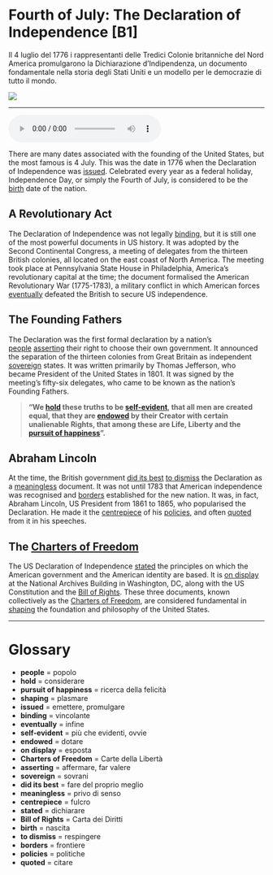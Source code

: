 # Fourth of July: The Declaration of Independence   [B1]

Il 4 luglio del 1776 i rappresentanti delle Tredici Colonie britanniche del Nord America promulgarono la Dichiarazione d’Indipendenza, un documento fondamentale nella storia degli Stati Uniti e un modello per le democrazie di tutto il mondo.

![](Fourth%20of%20July%20The%20Declaration%20of%20Independence.jpg)

--------------

<div>
<audio controls autoplay>
    <source src="https://raw.githubusercontent.com/dartie/speakup/main/2023-07/Fourth%20of%20July%20The%20Declaration%20of%20Independence.mp3" type="audio/mpeg">
</audio>
</div>


There are many dates associated with the founding of the United States, but the most famous is 4 July. This was the date in 1776 when the Declaration of Independence was [issued](## "emettere, promulgare"). Celebrated every year as a federal holiday, Independence Day, or simply the Fourth of July, is considered to be the [birth](## "nascita") date of the nation.

## A Revolutionary Act
The Declaration of Independence was not legally [binding](## "vincolante"), but it is still one of the most powerful documents in US history. It was adopted by the Second Continental Congress, a meeting of delegates from the thirteen British colonies, all located on the east coast of North America. The meeting took place at Pennsylvania State House in Philadelphia, America’s revolutionary capital at the time; the document formalised the American Revolutionary War (1775-1783), a military conflict in which American forces [eventually](## "infine") defeated the British to secure US independence.

## The Founding Fathers
The Declaration was the first formal declaration by a nation’s [people](## "popolo") [asserting](## "affermare, far valere") their right to choose their own government. It announced the separation of the thirteen colonies from Great Britain as independent [sovereign](## "sovrani") states. It was written primarily by Thomas Jefferson, who became President of the United States in 1801. It was signed by the meeting’s fifty-six delegates, who came to be known as the nation’s Founding Fathers.


>**“We **[hold](## "considerare")** these truths to be **[self-evident](## "più che evidenti, ovvie")**, that all men are created equal, that they are **[endowed](## "dotare")** by their Creator with certain unalienable Rights, that among these are Life, Liberty and the **[pursuit of happiness](## "ricerca della felicità")**”.**




## Abraham Lincoln 
At the time, the British government [did its best](## "fare del proprio meglio") [to dismiss](## "respingere") the Declaration as a [meaningless](## "privo di senso") document. It was not until 1783 that American independence was recognised and [borders](## "frontiere") established for the new nation. It was, in fact, Abraham Lincoln, US President from 1861 to 1865, who popularised the Declaration. He made it the [centrepiece](## "fulcro") of his [policies](## "politiche"), and often [quoted](## "citare") from it in his speeches. 

## The [Charters of Freedom](## "Carte della Libertà")
The US Declaration of Independence [stated](## "dichiarare") the principles on which the American government and the American identity are based. It is [on display](## "esposta") at the National Archives Building in Washington, DC, along with the US Constitution and the [Bill of Rights](## "Carta dei Diritti"). These three documents, known collectively as the [Charters of Freedom](## "Carte della Libertà"), are considered fundamental in [shaping](## "plasmare") the foundation and philosophy of the United States.

--------------

<div style = "display:block; clear:both; page-break-after:always;"></div>

# Glossary
* **people** = popolo
* **hold** = considerare
* **pursuit of happiness** = ricerca della felicità
* **shaping** = plasmare
* **issued** = emettere, promulgare
* **binding** = vincolante
* **eventually** = infine
* **self-evident** = più che evidenti, ovvie
* **endowed** = dotare
* **on display** = esposta
* **Charters of Freedom** = Carte della Libertà
* **asserting** = affermare, far valere
* **sovereign** = sovrani
* **did its best** = fare del proprio meglio
* **meaningless** = privo di senso
* **centrepiece** = fulcro
* **stated** = dichiarare
* **Bill of Rights** = Carta dei Diritti
* **birth** = nascita
* **to dismiss** = respingere
* **borders** = frontiere
* **policies** = politiche
* **quoted** = citare
